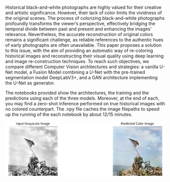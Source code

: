 Historical black-and-white photographs are highly valued for their creative and artistic significance.
However, their lack of color limits the vividness of the original scenes. The process of colorizing black-and-white photographs profoundly transforms the viewer’s perspective,
effectively bridging the temporal divide between past and present and enhancing the images’ relevance. Nevertheless, the accurate reconstruction of original colors remains a
significant challenge, as reliable references to the authentic hues of early photographs are often unavailable.
This paper proposes a solution to this issue, with the aim of providing an automatic way of re-coloring historical images and reconstructing their visual quality using
deep learning and image re-construction techniques. To reach such objectives, we compare different Computer Vision architectures and strategies:
a vanilla U-Net model, a Fusion Model combining a U-Net with the pre-trained segmentation model DeepLabV3+, and a GAN architecture implementing the U-Net as generator.

The notebooks provided show the architectures, the training and the predictions using each of the three models. Moreover, at the end of each, you may find a zero-shot inference 
performed on true historical images with no colored counterpart. 
The .npy file caches the image filepaths to speed up the running of the each notebook by about 12/15 minutes.


![alt text](largeGanAmerican.jpg "Sample reconstruction from our GAN")
